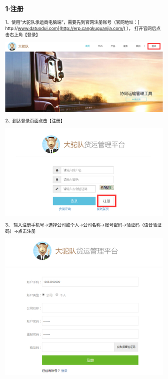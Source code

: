 ## **1·注册**

1、使用“大驼队承运商电脑端“，需要先到官网注册账号（官网地址：[ http:\/\/www.datuodui.com](http://erp.cangkuguanjia.com/) ）， 打开官网后点击右上角【登录】

![](/assets/QQ截图20160918144748.png)

2、到达登录页面点击【注册】

![](/assets/QQ截图20160918145648.png)

3、 输入注册手机号→选择公司或个人→公司名称→账号密码→验证码（语音验证码）→点击注册

![](/assets/QQ截图20160918150033.png)

